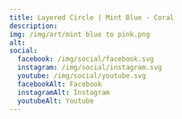 ```yaml
---
title: Layered Circle | Mint Blue - Coral
description: 
img: /img/art/mint blue to pink.png
alt: 
social:
  facebook: /img/social/facebook.svg
  instagram: /img/social/instagram.svg
  youtube: /img/social/youtube.svg
  facebookAlt: Facebook
  instagramAlt: Instagram
  youtubeAlt: Youtube
---
```

